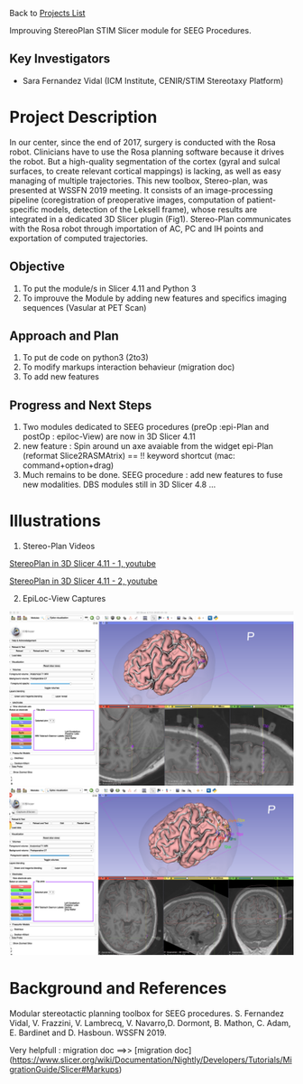 Back to [Projects List](../../README.md#ProjectsList)

Improuving StereoPlan STIM Slicer module for SEEG Procedures. 

## Key Investigators

- Sara Fernandez Vidal (ICM Institute, CENIR/STIM Stereotaxy Platform)

# Project Description

In our center, since the end of 2017, surgery is conducted with the Rosa robot. Clinicians have to use the Rosa planning software because it drives the robot. But a high-quality segmentation of the cortex (gyral and sulcal surfaces, to create relevant cortical mappings) is lacking, as well as easy managing of multiple trajectories. This new toolbox, Stereo-plan, was presented at WSSFN 2019 meeting. It consists of an image-processing pipeline (coregistration of preoperative images, computation of patient-specific models, detection of the Leksell frame), whose results are integrated in a dedicated 3D Slicer plugin (Fig1). Stereo-Plan communicates with the Rosa robot through importation of AC, PC and IH points and exportation of computed trajectories.

## Objective

<!-- Describe here WHAT you would like to achieve (what you will have as end result). -->

1. To put the module/s in Slicer 4.11 and Python 3
2. To improuve the Module by adding new features and specifics imaging sequences (Vasular at PET Scan)

## Approach and Plan

<!-- Describe here HOW you would like to achieve the objectives stated above. -->

1. To put de code on python3 (2to3)
2. To modify markups interaction behavieur (migration doc)
1. To add new features 

## Progress and Next Steps

<!-- Update this section as you make progress, describing of what you have ACTUALLY DONE. If there are specific steps that you could not complete then you can describe them here, too. -->

1. Two modules dedicated to SEEG procedures (preOp :epi-Plan and postOp : epiloc-View) are now in 3D Slicer 4.11
2. new feature : Spin around un axe avaiable from the widget epi-Plan (reformat Slice2RASMAtrix) == !! keyword shortcut (mac: command+option+drag)
3. Much remains to be done.  SEEG procedure : add new features to fuse new modalities. DBS modules still in 3D Slicer 4.8 ...

# Illustrations 

1. Stereo-Plan Videos

[StereoPlan in 3D Slicer 4.11 - 1, youtube](https://youtu.be/wsMNNrVeMs8)

[StereoPlan in 3D Slicer 4.11 - 2, youtube](https://youtu.be/ybS1HfrOWRE)

2. EpiLoc-View Captures

![EpiLoc-View in 3D Slicer 4.11 - 1](epiloc-View-1.png)
![EpiLoc-View in 3D Slicer 4.11 - 2](epiloc-View-2.png)
<!-- Add pictures and links to videos that demonstrate what has been accomplished.
![Description of picture](Example2.jpg)
![Some more images](Example2.jpg)
-->

# Background and References

Modular stereotactic planning toolbox for SEEG procedures.
S. Fernandez Vidal, V. Frazzini, V. Lambrecq, V. Navarro,D. Dormont, B. Mathon, C. Adam,
E. Bardinet and  D. Hasboun. WSSFN 2019.


Very  helpfull : migration doc
 ==>>  [migration doc]  (https://www.slicer.org/wiki/Documentation/Nightly/Developers/Tutorials/MigrationGuide/Slicer#Markups)


